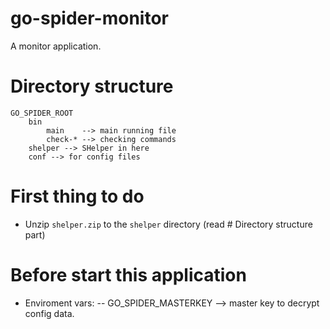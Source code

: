 # go-spider-monitor
A monitor application.

# Directory structure
```
GO_SPIDER_ROOT
    bin
        main    --> main running file
        check-* --> checking commands
    shelper --> SHelper in here
    conf --> for config files
```

# First thing to do
- Unzip `shelper.zip` to the `shelper` directory (read # Directory structure part)

# Before start this application
- Enviroment vars:
  -- GO_SPIDER_MASTERKEY --> master key to decrypt config data.